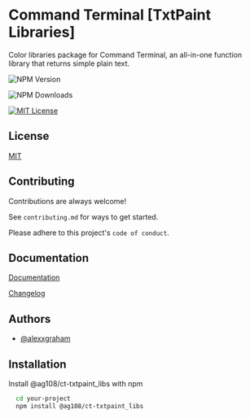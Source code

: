 
# Command Terminal [TxtPaint Libraries]

Color libraries package for Command Terminal, an all-in-one function library that returns simple plain text.

![NPM Version](https://img.shields.io/npm/v/%40ag108%2Fct-txtpaint_libs)

![NPM Downloads](https://img.shields.io/npm/dm/%40ag108%2Fct-txtpaint_libs)

[![MIT License](https://img.shields.io/badge/License-MIT-green.svg)](https://choosealicense.com/licenses/mit/)


## License

[MIT](https://www.github.com/alexxgraham/ct-txtpaint_libs/blob/main/LICENSE.md)


## Contributing

Contributions are always welcome!

See `contributing.md` for ways to get started.

Please adhere to this project's `code of conduct`.


## Documentation

[Documentation](https://www.github.com/alexxgraham/ct-txtpaint_libs/blob/main/docs.md)

[Changelog](https://www.github.com/alexxgraham/ct-txtpaint_libs/blob/main/contributing.md)


## Authors

- [@alexxgraham](https://www.github.com/alexxgraham)


## Installation

Install @ag108/ct-txtpaint_libs with npm

```bash
  cd your-project
  npm install @ag108/ct-txtpaint_libs
```

